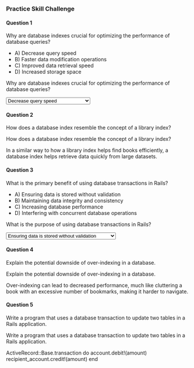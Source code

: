 ### Practice Skill Challenge

#### Question 1
Why are database indexes crucial for optimizing the performance of database queries?

- A) Decrease query speed
- B) Faster data modification operations
- C) Improved data retrieval speed
- D) Increased storage space

<div id="answerable-multiple-choice">
    <p id="question">Why are database indexes crucial for optimizing the performance of database queries?</p>
    <select id="choices">
        <option>Decrease query speed</option>
        <option>Faster data modification operations</option>
        <option id="correct-answer">Improved data retrieval speed</option>
        <option>Increased storage space</option>
    </select>
</div>

#### Question 2
How does a database index resemble the concept of a library index?

<div id="answerable-fill-blank">
    <p id="question">How does a database index resemble the concept of a library index?</p>
    <p id="correct-answer">In a similar way to how a library index helps find books efficiently, a database index helps retrieve data quickly from large datasets.</p>
</div>

#### Question 3
What is the primary benefit of using database transactions in Rails?

- A) Ensuring data is stored without validation
- B) Maintaining data integrity and consistency
- C) Increasing database performance
- D) Interfering with concurrent database operations

<div id="answerable-multiple-choice">
    <p id="question">What is the purpose of using database transactions in Rails?</p>
    <select id="choices">
        <option>Ensuring data is stored without validation</option>
        <option id="correct-answer">Maintaining data integrity and consistency</option>
        <option>Increasing database performance</option>
        <option>Interfering with concurrent database operations</option>
    </select>
</div>

#### Question 4
Explain the potential downside of over-indexing in a database.

<div id="answerable-fill-blank">
    <p id="question">Explain the potential downside of over-indexing in a database.</p>
    <p id="correct-answer">Over-indexing can lead to decreased performance, much like cluttering a book with an excessive number of bookmarks, making it harder to navigate.</p>
</div>

#### Question 5
Write a program that uses a database transaction to update two tables in a Rails application.

<div id="answerable-code-editor">
    <p id="question">Write a program that uses a database transaction to update two tables in a Rails application.</p>
    <p id="correct-answer">ActiveRecord::Base.transaction do
  account.debit!(amount)
  recipient_account.credit!(amount)
end</p>
</div>